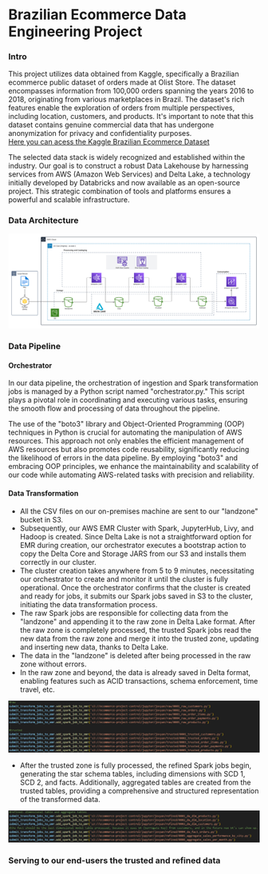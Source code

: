 # Brazilian Ecommerce Data Engineering Project
### Intro
<p>
This project utilizes data obtained from Kaggle, specifically a Brazilian ecommerce public dataset of orders made at Olist Store. The dataset encompasses information from 100,000 orders spanning the years 2016 to 2018, originating from various marketplaces in Brazil. The dataset's rich features enable the exploration of orders from multiple perspectives, including location, customers, and products. It's important to note that this dataset contains genuine commercial data that has undergone anonymization for privacy and confidentiality purposes.
<br>
<a href="https://www.kaggle.com/datasets/olistbr/brazilian-ecommerce">Here you can acess the Kaggle Brazilian Ecommerce Dataset</a>
</p>
<p>
The selected data stack is widely recognized and established within the industry. Our goal is to construct a robust Data Lakehouse by harnessing services from AWS (Amazon Web Services) and Delta Lake, a technology initially developed by Databricks and now available as an open-source project. This strategic combination of tools and platforms ensures a powerful and scalable infrastructure.</p>

### Data Architecture
![Project Architecture](imgs/aws_data_architecture.png)

### Data Pipeline
#### Orchestrator
<p>
    In our data pipeline, the orchestration of ingestion and Spark transformation jobs is managed by a Python script named "orchestrator.py." This script plays a pivotal role in coordinating and executing various tasks, ensuring the smooth flow and processing of data throughout the pipeline.
</p>
<p>
The use of the "boto3" library and Object-Oriented Programming (OOP) techniques in Python is crucial for automating the manipulation of AWS resources. This approach not only enables the efficient management of AWS resources but also promotes code reusability, significantly reducing the likelihood of errors in the data pipeline. By employing "boto3" and embracing OOP principles, we enhance the maintainability and scalability of our code while automating AWS-related tasks with precision and reliability.
</p>

#### Data Transformation

<ul>
    <li>All the CSV files on our on-premises machine are sent to our "landzone" bucket in S3.</li>
    <li>Subsequently, our AWS EMR Cluster with Spark, JupyterHub, Livy, and Hadoop is created. Since Delta Lake is not a straightforward option for EMR during creation, our orchestrator executes a bootstrap action to copy the Delta Core and Storage JARS from our S3 and installs them correctly in our cluster.</li>
    <li>The cluster creation takes anywhere from 5 to 9 minutes, necessitating our orchestrator to create and monitor it until the cluster is fully operational. Once the orchestrator confirms that the cluster is created and ready for jobs, it submits our Spark jobs saved in S3 to the cluster, initiating the data transformation process.</li>
    <li>The raw Spark jobs are responsible for collecting data from the "landzone" and appending it to the raw zone in Delta Lake format. After the raw zone is completely processed, the trusted Spark jobs read the new data from the raw zone and merge it into the trusted zone, updating and inserting new data, thanks to Delta Lake.</li>
    <li>The data in the "landzone" is deleted after being processed in the raw zone without errors.</li>
    <li>In the raw zone and beyond, the data is already saved in Delta format, enabling features such as ACID transactions, schema enforcement, time travel, etc.</li>
</ul>

![Spark Jobs](imgs/emr_spark_jobs_raw_trusted.png)

<ul>
<li>After the trusted zone is fully processed, the refined Spark jobs begin, generating the star schema tables, including dimensions with SCD 1, SCD 2, and facts. Additionally, aggregated tables are created from the trusted tables, providing a comprehensive and structured representation of the transformed data.</li>
</ul>

![Spark Jobs](imgs/emr_spark_jobs_refined.png)

### Serving to our end-users the trusted and refined data
<p>
</p>
